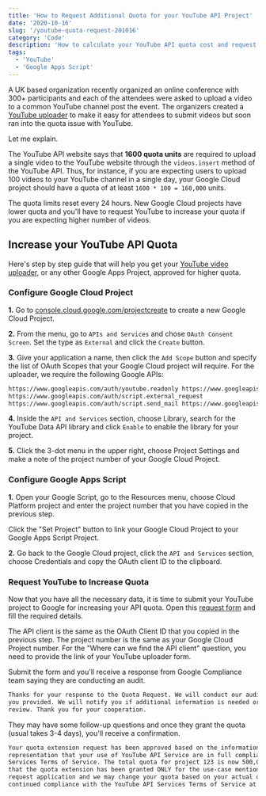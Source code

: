 ```yaml
---
title: 'How to Request Additional Quota for your YouTube API Project'
date: '2020-10-16'
slug: '/youtube-quota-request-201016'
category: 'Code'
description: 'How to calculate your YouTube API quota cost and request Google to increase the Quota Limits of your YouTube application.'
tags:
  - 'YouTube'
  - 'Google Apps Script'
---
```


A UK based organization recently organized an online conference with 300+ participants and each of the attendees were asked to upload a video to a common YouTube channel post the event. The organizers created a [YouTube uploader](/internet/youtube-uploader/29161/) to make it easy for attendees to submit videos but soon ran into the quota issue with YouTube.

Let me explain.

The YouTube API website says that **1600 quota units** are required to upload a single video to the YouTube website through the `videos.insert` method of the YouTube API. Thus, for instance, if you are expecting users to upload 100 videos to your YouTube channel in a single day, your Google Cloud project should have a quota of at least `1600 * 100 = 160,000` units.

The quota limits reset every 24 hours. New Google Cloud projects have lower quota and you'll have to request YouTube to increase your quota if you are expecting higher number of videos.

## Increase your YouTube API Quota

Here's step by step guide that will help you get your [YouTube video uploader](https://digitalinspiration.com/product/youtube-video-uploader), or any other Google Apps Project, approved for higher quota.

### Configure Google Cloud Project

**1.** Go to [console.cloud.google.com/projectcreate](https://console.cloud.google.com/projectcreate) to create a new Google Cloud Project.

**2.** From the menu, go to `APIs and Services` and chose `OAuth Consent Screen`. Set the type as `External` and click the `Create` button.

**3.** Give your application a name, then click the `Add Scope` button and specify the list of OAuth Scopes that your Google Cloud project will require. For the uploader, we require the following Google APIs:

```html
https://www.googleapis.com/auth/youtube.readonly https://www.googleapis.com/auth/youtube.upload
https://www.googleapis.com/auth/script.external_request
https://www.googleapis.com/auth/script.send_mail https://www.googleapis.com/auth/userinfo.email
```

**4.** Inside the `API and Services` section, choose Library, search for the YouTube Data API library and click `Enable` to enable the library for your project.

**5.** Click the 3-dot menu in the upper right, choose Project Settings and make a note of the project number of your Google Cloud Project.

### Configure Google Apps Script

**1.** Open your Google Script, go to the Resources menu, choose Cloud Platform project and enter the project number that you have copied in the previous step.

Click the "Set Project" button to link your Google Cloud Project to your Google Apps Script Project.

**2.** Go back to the Google Cloud project, click the `API and Services` section, choose Credentials and copy the OAuth client ID to the clipboard.

### Request YouTube to Increase Quota

Now that you have all the necessary data, it is time to submit your YouTube project to Google for increasing your API quota. Open this [request
form](https://support.google.com/youtube/contact/yt_api_form?hl=en) and fill the required details.

The API client is the same as the OAuth Client ID that you copied in the previous step. The project number is the same as your Google Cloud Project number. For the "Where can we find the API client" question, you need to provide the link of your YouTube uploader form.

Submit the form and you'll receive a response from Google Compliance team saying they are conducting an audit.

```html
Thanks for your response to the Quota Request. We will conduct our audit based on the information
you provided. We will notify you if additional information is needed or when we’ve completed our
review. Thank you for your cooperation.
```

They may have some follow-up questions and once they grant the quota (usual takes 3-4 days), you'll receive a confirmation.

```html
Your quota extension request has been approved based on the information you provided and your
representation that your use of YouTube API Service are in full compliance with the YouTube API
Services Terms of Service. The total quota for project 123 is now 500,000 units / day. Please note
that the quota extension has been granted ONLY for the use-case mentioned in your quota extension
request application and we may change your quota based on your actual quota usage as well as on your
continued compliance with the YouTube API Services Terms of Service at any time.
```
